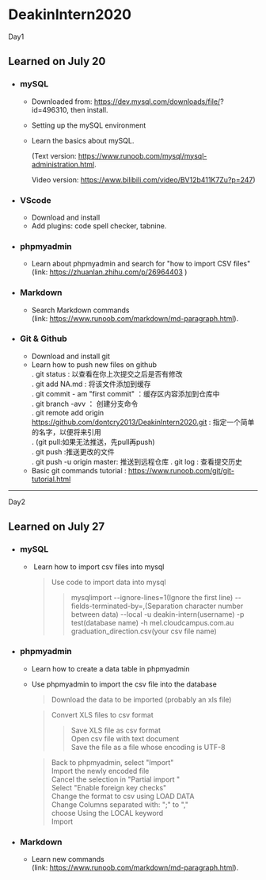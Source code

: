 # DeakinIntern2020
Day1

## Learned on July 20
* ###  mySQL  
     + Downloaded from: https://dev.mysql.com/downloads/file/? id=496310, then install.
     + Setting up the mySQL environment
     + Learn the basics about mySQL.  

        (Text version: https://www.runoob.com/mysql/mysql-administration.html.  

        Video version: https://www.bilibili.com/video/BV12b411K7Zu?p=247)
* ### VScode 
     +   Download and install
     +   Add plugins: code spell checker, tabnine.
* ### phpmyadmin
     +   Learn about phpmyadmin and search for "how to import CSV files"  
     (link: https://zhuanlan.zhihu.com/p/26964403 )
* ### Markdown
     + Search Markdown commands  
     (link: https://www.runoob.com/markdown/md-paragraph.html).
* ### Git & Github
     + Download and install git
     + Learn how to push new files on github  
    . git status : 以查看在你上次提交之后是否有修改   
    . git add NA.md : 将该文件添加到缓存  
    . git commit - am "first commit" ：缓存区内容添加到仓库中  
    . git branch -avv ： 创建分支命令  
    . git remote add origin https://github.com/dontcry2013/DeakinIntern2020.git : 指定一个简单的名字，以便将来引用  
    . (git pull:如果无法推送，先pull再push)     
    . git push :推送更改的文件  
    . git push -u origin master: 推送到远程仓库
    . git log : 查看提交历史  
    + Basic git commands tutorial : https://www.runoob.com/git/git-tutorial.html   

    
    
* * *  



 Day2

## Learned on July 27

* ###  mySQL  

     +  Learn how to import csv files into mysql   
        > Use code to import data into mysql
        >> mysqlimport --ignore-lines=1(Ignore the first line) --fields-terminated-by=,(Separation character number between data) --local -u deakin-intern(username) -p test(database name) -h mel.cloudcampus.com.au graduation_direction.csv(your csv file name)  
          

* ### phpmyadmin
     +   Learn how to create a data table in phpmyadmin
     +   Use phpmyadmin to import the csv file into the database   
         > Download the data to be imported (probably an xls file)  

         >  Convert XLS files to csv format
         >>Save XLS file as csv format  
         >>Open csv file with text document  
         >>Save the file as a file whose encoding is UTF-8  

         > Back to phpmyadmin, select "Import"   
         >Import the newly encoded file  
         >Cancel the selection in "Partial import "   
         > Select "Enable foreign key checks"  
         > Change the format to csv using LOAD DATA  
         > Change Columns separated with: ";" to ","    
          >choose Using the LOCAL keyword  
          > Import

* ### Markdown
     + Learn new commands  
     (link: https://www.runoob.com/markdown/md-paragraph.html).


